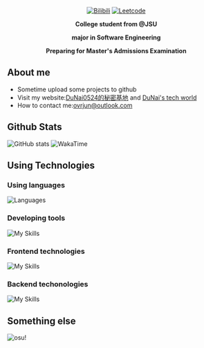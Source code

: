 
<div align='center'>

[![Bilibili](https://img.shields.io/badge/Bilibili-00A1D6.svg?style=for-the-badge&logo=Bilibili&logoColor=white)](https://space.bilibili.com/14151546) [![Leetcode](https://img.shields.io/badge/LeetCode-FFA116.svg?style=for-the-badge&logo=LeetCode&logoColor=white)](https://leetcode.cn/u/dunai0524/)

**College student from @JSU**

**major in Software Engineering**

**Preparing for Master's Admissions Examination**

</div>

## About me

- Sometime upload some projects to github
- Visit my website:[DuNai0524的秘密基地](https://blog.dunai0524.top) and [DuNai's tech world](https://tech.dunai0524.top)
- How to contact me:[ovrjun@outlook.com](ovrjun@outlook.com)

## Github Stats

![GitHub stats](https://github-readme-stats.vercel.app/api?username=DuNai0524&show_icons=true&theme=transparent)
![WakaTime](https://github-readme-stats.vercel.app/api/wakatime?username=DuNai0524&range=last_7_days&theme=dark&hide_border=true&layout=compact&custom_title=This%20week%20I%20spent%20my%20time%20on)

## Using Technologies

### Using languages

![Languages](https://skillicons.dev/icons?i=java,c,cpp,cs,js,ts,py&theme=light)

### Developing tools

![My Skills](https://skillicons.dev/icons?i=idea,vscode,visualstudio,git&theme=light)

### Frontend technologies

![My Skills](https://skillicons.dev/icons?i=vue,vite,tailwind,sass&theme=light)

### Backend techonologies

![My Skills](https://skillicons.dev/icons?i=spring,mysql,sqlite,redis,rabbitmq,fastapi&theme=light)

## Something else

![osu!](https://osu-sig.vercel.app/card?user=DuNai0524&mode=mania&lang=en&animation=true)
